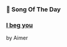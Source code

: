 ### 🎵 Song Of The Day

### [I beg you](https://open.spotify.com/track/2zjcMpfEkRy17HH7lDEFCH)

by Aimer
